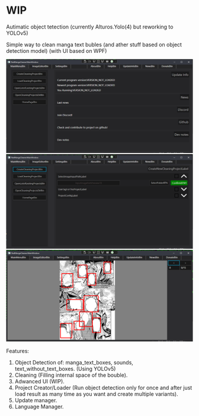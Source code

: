 # WIP

Autimatic object tetection (currently Alturos.Yolo(4) but reworking to YOLOv5)

Simple way to clean manga text bubles (and ather stuff based on object detection model) (with UI based on WPF)

![1](Images/1.png)
![2](Images/2.png)
![3](Images/3.png)

Features:

1. Object Detection of: manga_text_boxes, sounds, text_without_text_boxes. (Using YOLOv5)
2. Cleaning (Filling internal space of the bouble).
3. Adwanced UI (WIP).
4. Project Creator/Loader (Run object detection only for once and after just load result as many time as you want and create multiple variants).
5. Update manager.
6. Language Manager.
